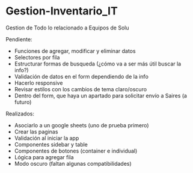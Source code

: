 # Gestion-Inventario_IT
Gestion de Todo lo relacionado a Equipos de Solu

Pendiente:

- Funciones de agregar, modificar y eliminar datos
- Selectores por fila
- Estructurar formas de busqueda (¿cómo va a ser más útil buscar la info?)
- Validación de datos en el form dependiendo de la info
- Hacerlo responsive
- Revisar estilos con los cambios de tema claro/oscuro
- Dentro del form, que haya un apartado para solicitar envío a Saires (a futuro)



Realizados:

- Asociarlo a un google sheets (uno de prueba primero)
- Crear las paginas 
- Validación al iniciar la app
- Componentes sidebar y table
- Componentes de botones (container e individual)
- Lógica para agregar fila 
- Modo oscuro (faltan algunas compatibilidades)